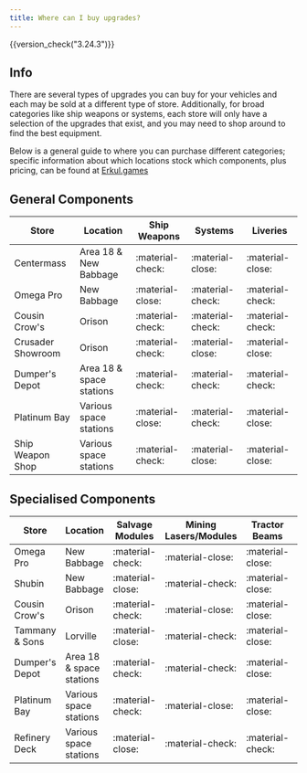 ```yaml
---
title: Where can I buy upgrades?
---
```


{{version_check("3.24.3")}}

## Info

There are several types of upgrades you can buy for your vehicles and each may
be sold at a different type of store. Additionally, for broad categories like
ship weapons or systems, each store will only have a selection of the upgrades
that exist, and you may need to shop around to find the best equipment.

Below is a general guide to where you can purchase different categories;
specific information about which locations stock which components, plus pricing,
can be found at [Erkul.games](https://erkul.games)

## General Components

| Store             | Location                 | Ship Weapons     | Systems          | Liveries         |
|-------------------|--------------------------|------------------|------------------|------------------|
| Centermass        | Area 18 & New Babbage    | :material-check: | :material-close: | :material-close: |
| Omega Pro         | New Babbage              | :material-close: | :material-check: | :material-check: |
| Cousin Crow's     | Orison                   | :material-check: | :material-check: | :material-check: |
| Crusader Showroom | Orison                   | :material-check: | :material-close: | :material-close: |
| Dumper's Depot    | Area 18 & space stations | :material-check: | :material-check: | :material-check: |
| Platinum Bay      | Various space stations   | :material-close: | :material-check: | :material-close: |
| Ship Weapon Shop  | Various space stations   | :material-check: | :material-close: | :material-close: |

## Specialised Components

| Store             | Location                 | Salvage Modules  | Mining Lasers/Modules | Tractor Beams    | Refueling Modules |
|-------------------|--------------------------|------------------|-----------------------|------------------|-------------------|
| Omega Pro         | New Babbage              | :material-check: | :material-close:      | :material-close: | :material-close:  |
| Shubin            | New Babbage              | :material-close: | :material-check:      | :material-close: | :material-check:  |
| Cousin Crow's     | Orison                   | :material-check: | :material-close:      | :material-close: | :material-close:  |
| Tammany & Sons    | Lorville                 | :material-close: | :material-check:      | :material-close: | :material-close:  |
| Dumper's Depot    | Area 18 & space stations | :material-check: | :material-check:      | :material-close: | :material-close:  |
| Platinum Bay      | Various space stations   | :material-check: | :material-close:      | :material-close: | :material-check:  |
| Refinery Deck     | Various space stations   | :material-close: | :material-check:      | :material-check: | :material-check:  |
